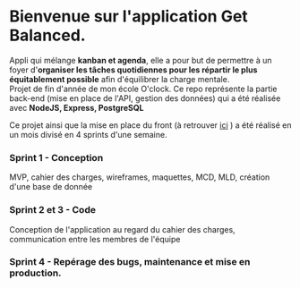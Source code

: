 # Bienvenue sur l'application Get Balanced. 
Appli qui mélange **kanban et agenda**, elle a pour but de permettre à un foyer d'**organiser les tâches quotidiennes pour les répartir le plus équitablement possible** afin d'équilibrer la charge mentale.   
Projet de fin d'année de mon école O'clock. Ce repo représente la partie back-end (mise en place de l'API, gestion des données) qui a été réalisée avec **NodeJS, Express, PostgreSQL**

Ce projet ainsi que la mise en place du front (à retrouver [ici](https://github.com/FabriceMilet/GetBalanced-front) ) a été réalisé en un mois divisé en 4 sprints d'une semaine.  
### Sprint 1 - Conception
MVP, cahier des charges, wireframes, maquettes, MCD, MLD, création d'une base de donnée
### Sprint 2 et 3 - Code
Conception de l'application au regard du cahier des charges, communication entre les membres de l'équipe 
### Sprint 4 - Repérage des bugs, maintenance et mise en production. 
